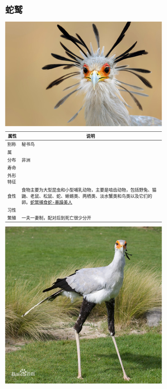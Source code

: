 # 蛇鹫

![](02.JPG)

|属性|说明|
| ---- | ---- |
| 别称| 秘书鸟|
| 属||
| 分布| 非洲|
| 寿命||
| 外形特征||
| 食性| 食物主要为大型昆虫和小型哺乳动物，主要是啮齿动物，包括野兔、猫鼬、老鼠、松鼠、蛇、蜥蜴类、两栖类、淡水蟹类和鸟类以及它们的卵。[蛇鹫捕食蛇-暴躁美人](https://www.bilibili.com/video/BV1K64y1y7Zs/?spm_id_from=333.337.search-card.all.click&vd_source=741bff59809f9e15c309ef97c7d7c960)|
| 习性||
| 繁殖| 一夫一妻制，配对后到死亡很少分开|

![](01.jpeg)

